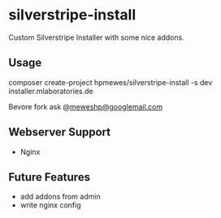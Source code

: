 # silverstripe-install
Custom Silverstripe Installer with some nice addons.

## Usage
composer create-project hpmewes/silverstripe-install -s dev installer.mlaboratories.de

Bevore fork ask @meweshp@googlemail.com

## Webserver Support
* Nginx

## Future Features
* add addons from admin
* write nginx config
